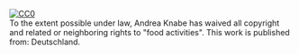 [![CC0](http://i.creativecommons.org/p/zero/1.0/88x31.png)](http://creativecommons.org/publicdomain/zero/1.0/)\
 To the extent possible under law, <span resource="[_:publisher]"
rel="dct:publisher"> <span property="dct:title">Andrea
Knabe</span></span> has waived all copyright and related or neighboring
rights to <span property="dct:title">"food activities"</span>. This work
is published from: <span property="vcard:Country" datatype="dct:ISO3166"
content="DE" about="[_:publisher]"> Deutschland</span>.
